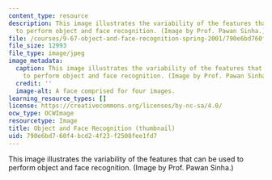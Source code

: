 ```yaml
---
content_type: resource
description: This image illustrates the variability of the features that can be used
  to perform object and face recognition. (Image by Prof. Pawan Sinha.)
file: /courses/9-67-object-and-face-recognition-spring-2001/790e6bd760f4bcd24f23f2508fee1fd7_9-67s01-th.jpg
file_size: 12993
file_type: image/jpeg
image_metadata:
  caption: This image illustrates the variability of the features that can be used
    to perform object and face recognition. (Image by Prof. Pawan Sinha.)
  credit: ''
  image-alt: A face comprised for four images.
learning_resource_types: []
license: https://creativecommons.org/licenses/by-nc-sa/4.0/
ocw_type: OCWImage
resourcetype: Image
title: Object and Face Recognition (thumbnail)
uid: 790e6bd7-60f4-bcd2-4f23-f2508fee1fd7
---
```

This image illustrates the variability of the features that can be used to perform object and face recognition. (Image by Prof. Pawan Sinha.)